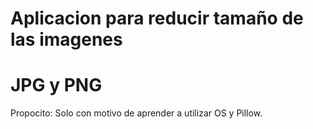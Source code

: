 # Aplicacion para reducir tamaño de las imagenes
# JPG y PNG


Propocito: Solo con motivo de aprender a utilizar OS y Pillow.
